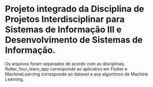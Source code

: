 # Projeto integrado da Disciplina de Projetos Interdisciplinar para Sistemas de Informação III e Desenvolvimento de Sistemas de Informação.
Os arquivos foram separados de acordo com as disciplinas, flutter_four_learn_app corresponde ao aplicativo em Flutter e MachineLearning corresponde ao dataset e aos algoritmos de Machine Learning. 
